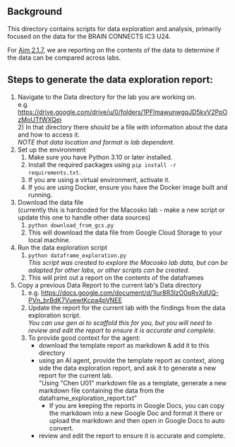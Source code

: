 ## Background
This directory contains scripts for data exploration and analysis, primarily focused on the data for the 
BRAIN CONNECTS IC3 U24.

For [Aim 2.1.7](https://drive.google.com/drive/u/0/folders/1kDAfjiRrOTfTetPXaKB9XzsCv6cPmVDR),
we are reporting on the contents of the data to determine if the data can be compared across labs.

## Steps to generate the data exploration report:
1) Navigate to the Data directory for the lab you are working on. \
   e.g. https://drive.google.com/drive/u/0/folders/1PFlmawunwgqJD5kvV2PpOzMoUTfWXQej \
   2) In that directory there should be a file with information about the data and how to access it.\
      _NOTE that data location and format is lab dependent._
2) Set up the environment
   1) Make sure you have Python 3.10 or later installed.
   2) Install the required packages using `pip install -r requirements.txt`.
   3) If you are using a virtual environment, activate it.
   4) If you are using Docker, ensure you have the Docker image built and running.
3) Download the data file \
   (currently this is hardcoded for the Macosko lab - make a new script or update this one to handle other data sources)
   1) `python download_from_gcs.py`
   2) This will download the data file from Google Cloud Storage to your local machine.
4) Run the data exploration script
   1) `python dataframe_exploration.py` \
      _This script was created to explore the Macosko lab data, but can be adapted for other labs, or other scripts can be created._
   2) This will print out a report on the contents of the dataframes
5) Copy a previous Data Report to the current lab's Data directory
   1) e.g. https://docs.google.com/document/d/1lur8R3lzO0qRvXdUQ-PVn_brBdK7VuewtKcpa4pVNEE
   2) Update the report for the current lab with the findings from the data exploration script. \
   _You can use gen ai to scaffold this for you, but you will need to review and edit the report to ensure it is accurate and complete._
   3) To provide good context for the agent:
      - download the template report as markdown & add it to this directory
      - using an AI agent, provide the template report as context, along side the data exploration report, 
      and ask it to generate a new report for the current lab. \
      "Using "Chen U01" markdown file as a template, generate a new markdown file containing the data from the dataframe_exploration_report.txt"
        - If you are keeping the reports in Google Docs, you can copy the markdown into a new Google Doc and format it 
        there or upload the markdown and then open in Google Docs to auto convert.
      - review and edit the report to ensure it is accurate and complete.